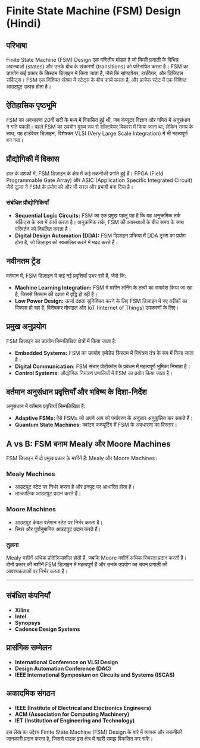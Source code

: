 # Finite State Machine (FSM) Design (Hindi)

## परिभाषा
Finite State Machine (FSM) Design एक गणितीय मॉडल है जो किसी प्रणाली के विभिन्न अवस्थाओं (states) और उनके बीच के संक्रमणों (transitions) को परिभाषित करता है। FSM का उपयोग कई प्रकार के सिस्टम डिज़ाइन में किया जाता है, जैसे कि सॉफ़्टवेयर, हार्डवेयर, और डिजिटल सर्किट्स। FSM एक निश्चित संख्या में स्टेट्स के बीच कार्य करता है, और प्रत्येक स्टेट में एक विशिष्ट आउटपुट उत्पन्न होता है।

## ऐतिहासिक पृष्ठभूमि
FSM का अवधारणा 20वीं सदी के मध्य में विकसित हुई थी, जब कंप्यूटर विज्ञान और गणित में अनुसंधान ने गति पकड़ी। पहले FSM का उपयोग मुख्य रूप से सॉफ्टवेयर विकास में किया जाता था, लेकिन समय के साथ, यह हार्डवेयर डिज़ाइन, विशेषकर VLSI (Very Large Scale Integration) में भी महत्वपूर्ण बन गया। 

## प्रौद्योगिकी में विकास
हाल के दशकों में, FSM डिज़ाइन के क्षेत्र में कई तकनीकी प्रगति हुई हैं। FPGA (Field Programmable Gate Array) और ASIC (Application Specific Integrated Circuit) जैसे टूल्स ने FSM के प्रयोग को और भी सरल और प्रभावी बना दिया है। 

### संबंधित प्रौद्योगिकियाँ
- **Sequential Logic Circuits:** FSM का एक प्रमुख पहलू यह है कि यह अनुक्रमिक तर्क सर्किट्स के रूप में कार्य करता है। अनुक्रमिक तर्क, FSM की अवस्थाओं के बीच समय के साथ परिवर्तन को नियंत्रित करता है।
- **Digital Design Automation (DDA):** FSM डिज़ाइन प्रक्रिया में DDA टूल्स का प्रयोग होता है, जो डिज़ाइन को स्वचालित करने में मदद करते हैं।

## नवीनतम ट्रेंड
वर्तमान में, FSM डिज़ाइन में कई नई प्रवृत्तियाँ उभर रही हैं, जैसे कि:
- **Machine Learning Integration:** FSM में मशीन लर्निंग के तत्वों का समावेश किया जा रहा है, जिससे सिस्टम की दक्षता में वृद्धि हो रही है।
- **Low Power Design:** ऊर्जा दक्षता सुनिश्चित करने के लिए FSM डिज़ाइन में नए तरीकों का विकास हो रहा है, विशेषकर मोबाइल और IoT (Internet of Things) उपकरणों के लिए।

## प्रमुख अनुप्रयोग
FSM डिज़ाइन का उपयोग निम्नलिखित क्षेत्रों में किया जाता है:
- **Embedded Systems:** FSM का उपयोग एम्बेडेड सिस्टम में नियंत्रण तंत्र के रूप में किया जाता है।
- **Digital Communication:** FSM संचार प्रोटोकॉल के प्रबंधन में महत्वपूर्ण भूमिका निभाता है।
- **Control Systems:** औद्योगिक नियंत्रण प्रणालियों में FSM का प्रयोग किया जाता है।

## वर्तमान अनुसंधान प्रवृत्तियाँ और भविष्य के दिशा-निर्देश
अनुसंधान में वर्तमान प्रवृत्तियाँ निम्नलिखित हैं:
- **Adaptive FSMs:** ऐसे FSMs जो अपने आप को पर्यावरण के अनुसार अनुकूलित कर सकते हैं।
- **Quantum State Machines:** क्वांटम कम्प्यूटिंग में FSM के अवधारणा का विस्तार।

## A vs B: FSM बनाम Mealy और Moore Machines
FSM डिज़ाइन में दो प्रमुख प्रकार के मशीनें हैं: Mealy और Moore Machines। 

### Mealy Machines
- आउटपुट स्टेट पर निर्भर करता है और इनपुट पर आधारित होता है।
- तात्कालिक आउटपुट प्रदान करते हैं।

### Moore Machines
- आउटपुट केवल वर्तमान स्टेट पर निर्भर करता है।
- स्थिर और पूर्वानुमानित आउटपुट प्रदान करते हैं।

### तुलना
Mealy मशीनें अधिक प्रतिक्रियाशील होती हैं, जबकि Moore मशीनें अधिक स्थिरता प्रदान करती हैं। दोनों प्रकार की मशीनें FSM डिज़ाइन में महत्वपूर्ण हैं और उनके उपयोग का चयन प्रणाली की आवश्यकताओं पर निर्भर करता है।

---

## संबंधित कंपनियाँ
- **Xilinx**
- **Intel**
- **Synopsys**
- **Cadence Design Systems**

## प्रासंगिक सम्मेलन
- **International Conference on VLSI Design**
- **Design Automation Conference (DAC)**
- **IEEE International Symposium on Circuits and Systems (ISCAS)**

## अकादमिक संगठन
- **IEEE (Institute of Electrical and Electronics Engineers)**
- **ACM (Association for Computing Machinery)**
- **IET (Institution of Engineering and Technology)**

इस लेख का उद्देश्य Finite State Machine (FSM) Design के बारे में व्यापक और तकनीकी जानकारी प्रदान करना है, जिससे पाठक इस क्षेत्र में गहरी समझ विकसित कर सकें।